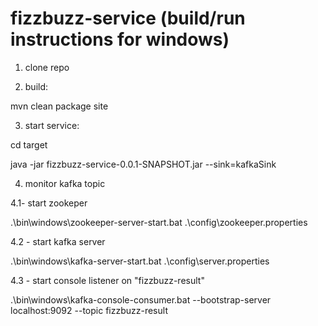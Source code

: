 # fizzbuzz-service (build/run instructions for windows)

1) clone repo


2) build:

mvn clean package site


3) start service:

cd target

java -jar fizzbuzz-service-0.0.1-SNAPSHOT.jar --sink=kafkaSink
 

4) monitor kafka topic

4.1- start zookeper

.\bin\windows\zookeeper-server-start.bat .\config\zookeeper.properties

4.2 - start kafka server

.\bin\windows\kafka-server-start.bat .\config\server.properties

4.3 - start console listener on "fizzbuzz-result"

 .\bin\windows\kafka-console-consumer.bat --bootstrap-server localhost:9092 --topic fizzbuzz-result

